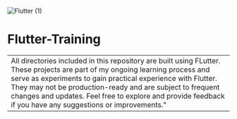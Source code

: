 ![Flutter (1)](https://github.com/ribhy-bishtawi/Flutter-Training/assets/30291556/8ffd55ae-eedc-45bd-a5ea-7c68549d38b9)

# Flutter-Training
<table>
<tr>
<td>
All directories included in this repository are built using FLutter. These projects are part of my ongoing learning process and serve as experiments to gain practical experience with Flutter. They may not be production-ready and are subject to frequent changes and updates. Feel free to explore and provide feedback if you have any suggestions or improvements."
</td>
</tr>
</table>



